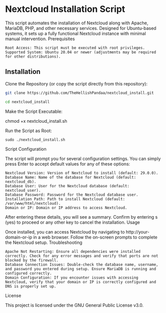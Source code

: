 <h1><strong>Nextcloud Installation Script</strong></h1>

This script automates the installation of Nextcloud along with Apache, MariaDB, PHP, and other necessary services. Designed for Ubuntu-based systems, it sets up a fully functional Nextcloud instance with minimal manual intervention.
Prerequisites

    Root Access: This script must be executed with root privileges.
    Supported System: Ubuntu 20.04 or newer (adjustments may be required for other distributions).

## Installation

Clone the Repository (or copy the script directly from this repository):

```bash
git clone https://github.com/TheHellishPandaa/nextcloud_install.git
```
```bash
cd nextcloud_install
```
Make the Script Executable:

chmod +x nextcloud_install.sh

Run the Script as Root:

    sudo ./nextcloud_install.sh

Script Configuration

The script will prompt you for several configuration settings. You can simply press Enter to accept default values for any of these options:

    Nextcloud Version: Version of Nextcloud to install (default: 29.0.0).
    Database Name: Name of the database for Nextcloud (default: nextcloud_db).
    Database User: User for the Nextcloud database (default: nextcloud_user).
    Database Password: Password for the Nextcloud database user.
    Installation Path: Path to install Nextcloud (default: /var/www/html/nextcloud).
    Domain or IP: Domain or IP address to access Nextcloud.

After entering these details, you will see a summary. Confirm by entering s (yes) to proceed or any other key to cancel the installation.
Usage

Once installed, you can access Nextcloud by navigating to http://your-domain-or-ip in a web browser. Follow the on-screen prompts to complete the Nextcloud setup.
Troubleshooting

    Apache Not Restarting: Ensure all dependencies were installed correctly. Check for any error messages and verify that ports are not blocked by the firewall.
    Database Connection Issues: Double-check the database name, username, and password you entered during setup. Ensure MariaDB is running and configured correctly.
    Domain Configuration: If you encounter issues with accessing Nextcloud, verify that your domain or IP is correctly configured and DNS is properly set up.

License

This project is licensed under the GNU General Public License v3.0.
